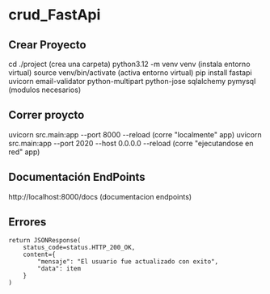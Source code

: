 # crud_FastApi


## Crear Proyecto
cd ./project   (crea una carpeta)
python3.12 -m venv venv (instala entorno virtual)
source venv/bin/activate (activa entorno virtual)
pip install fastapi uvicorn email-validator python-multipart python-jose sqlalchemy pymysql (modulos necesarios)

## Correr proycto
uvicorn src.main:app --port 8000 --reload (corre "localmente" app)
uvicorn src.main:app --port 2020 --host 0.0.0.0 --reload (corre "ejecutandose en red" app)

## Documentación EndPoints
http://localhost:8000/docs (documentacion endpoints)



## Errores
    return JSONResponse(
        status_code=status.HTTP_200_OK,
        content={
            "mensaje": "El usuario fue actualizado con exito", 
            "data": item
        }
    )